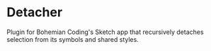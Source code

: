 # Detacher
Plugin for Bohemian Coding's Sketch app that recursively detaches selection from its symbols and shared styles.
